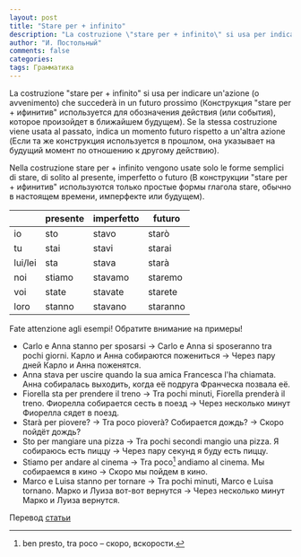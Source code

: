 ```yaml
---
layout: post
title: "Stare per + infinito"
description: "La costruzione \"stare per + infinito\" si usa per indicare un'azione (o avvenimento) che succederà in un futuro prossimo (Конструкция \"stare per + ифинитив\" используется для обозначения действия (или события), которое произойдет в ближайшем будущем)."
author: "И. Постольный"
comments: false
categories: 
tags: Грамматика
---
```


La costruzione "stare per + infinito" si usa per indicare un'azione (o avvenimento) che succederà in un futuro prossimo (Конструкция "stare per + ифинитив" используется для обозначения действия (или события), которое произойдет в ближайшем будущем). Se la stessa costruzione viene usata al passato, indica un momento futuro rispetto a un'altra azione (Если та же конструкция используется в прошлом, она указывает на будущий момент по отношению к другому действию).

Nella costruzione stare per + infinito vengono usate solo le forme semplici di stare, di solito al presente, imperfetto o futuro (В конструкции "stare per + ифинитив" используются только простые формы глагола stare, обычно в настоящем времени, имперфекте или будущем).

| | presente | imperfetto | futuro |
|--|----------|------------|--------|
| io | sto | stavo | starò |
| tu | stai | stavi | starai |
| lui/lei | sta | stava | starà |
| noi | stiamo | stavamo | staremo |
| voi | state | stavate | starete |
| loro | stanno | stavano | staranno |

Fate attenzione agli esempi! Обратите внимание на примеры!

- Carlo e Anna stanno per sposarsi → Carlo e Anna si sposeranno tra pochi giorni. Карло и Анна собираются пожениться → Через пару дней Карло и Анна поженятся.
- Anna stava per uscire quando la sua amica Francesca l'ha chiamata. Анна собиралась выходить, когда её подруга Франческа позвала её.
- Fiorella sta per prendere il treno → Tra pochi minuti, Fiorella prenderà il treno. Фиорелла собирается сесть в поезд → Через несколько минут Фиорелла сядет в поезд.  
- Starà per piovere? → Tra poco pioverà? Собирается дождь? → Скоро пойдёт дождь?
- Sto per mangiare una pizza → Tra pochi secondi mangio una pizza. Я собираюсь есть пиццу → Через пару секунд я буду есть пиццу.
- Stiamo per andare al cinema → Tra poco[^1] andiamo al cinema. Мы собираемся в кино → Скоро мы пойдем в кино.
- Marco e Luisa stanno per tornare → Tra pochi minuti, Marco e Luisa tornano. Марко и Луиза вот-вот вернутся → Через несколько минут Марко и Луиза вернутся.

Перевод [статьи](https://affrescodellalinguaitaliana.com/2018/02/01/la-costruzione_stare-per-infinito/)

[^1]: ben presto, tra poco – скоро, вскорости.